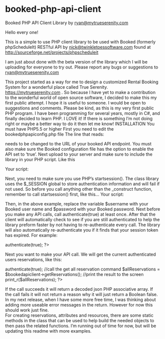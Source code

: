# booked-php-api-client
Booked PHP API Client Library
by ryan@mytrueserenity.com

Hello every one!

This is a simple to use PHP client library to be used with Booked (formerly phpScheduleIt) RESTful API by nick@twinkletoessoftware.com found at http://sourceforge.net/projects/phpscheduleit 

I am just about done with the beta version of the library which I will be uploading for everyone to try out.
Please report any bugs or suggestions to ryan@mytrueserenity.com

This project started as a way for me to design a customized Rental Booking System for a wonderful place called True Serenity. 
https://mytrueserenity.com . So because I have yet to make a contribution to the wonderful world of open source software, I decided to make this my first public attempt. I hope it is useful to someone. I would be open to suggestions and comments. Please be kind, as this is my very first public PHP program. I have been programming for several years, mostly in C#, and finally decided to learn PHP. I LOVE it! If there is something I’m not doing right or maybe a better way to do it then let me know!
INSTALLATION
You must have PHP5.5 or higher
First you need to edit the bookedphpapiconfig.php file
The line that reads: 
<?PHP
const BOOKEDAPIURL = ‘http://your-domain/booked/web/services/index.php’;
……
?>
needs to be changed to the URL of your booked API endpoint. You must also make sure the Booked configuration file has the option to enable the API set to ‘true’.
Next upload to your server and make sure to include the library in your PHP script. Like this

Your script:
<?PHP
	require_once(‘path to file/bookedapi.php’);
?>
Next, you need to make sure you use PHP’s startsession(). The class library uses the $_SESSION global to store authentication information and will fail if not used. So before you call anything other than the _construct function, remember to call startsession() first, like this…
Your script:
<?PHP
	require_once(‘path to file/bookedapi.php’);
	//some of your code
	startsession();
	$username = ‘your_booked_admin_username’;
	$password = ‘your_booked_admin_password;
	$bookedapiclient = new bookedapiclient($username, $password);
	
?>
Then, in the above example, replace the variable $username with your Booked user name and $password with your Booked password.
Next before you make any API calls, call authenticate(true) at least once. After that the client will automatically check to see if you are still authenticated to help the library preform faster by not having to re-authenticate every call. The library will also automatically re-authenticate you if it finds that your session token has expired. For example:
<?PHP
	require_once(‘path to file/bookedapi.php’);
	//some of your code
	startsession();
	$username = ‘your_booked_admin_username’;
	$password = ‘your_booked_admin_password;
	$bookedapiclient = new bookedapiclient($username, $password);
	$bookedapiclient-> authenticate(true);
	
?>
Next you want to make your API call. We will get the current authenticated users reservations, like this:
<?PHP
	require_once(‘path to file/bookedapi.php’);
	//some of your code
	startsession();
	$username = ‘your_booked_admin_username’;
	$password = ‘your_booked_admin_password;
	$bookedapiclient = new bookedapiclient($username, $password);
	$bookedapiclient-> authenticate(true);
	//call the get all reservation command
$allReservations = $bookedapiclient->getReservations();
//print the result to the screen
	print_r($allReservations);
	
?>

If the call succeeds it will return a decoded json PHP associative array. If the call fails it will not return a reason why it will just return a Boolean false. In my next release, when I have some more free time, I was thinking about adding more useable error messages in the return. However for now this should work just fine.  
For creating reservations, attributes and resources, there are some static methods in the class that can be used to help build the needed objects to then pass the related functions. I’m running out of time for now, but will be updating this readme with more examples. 

